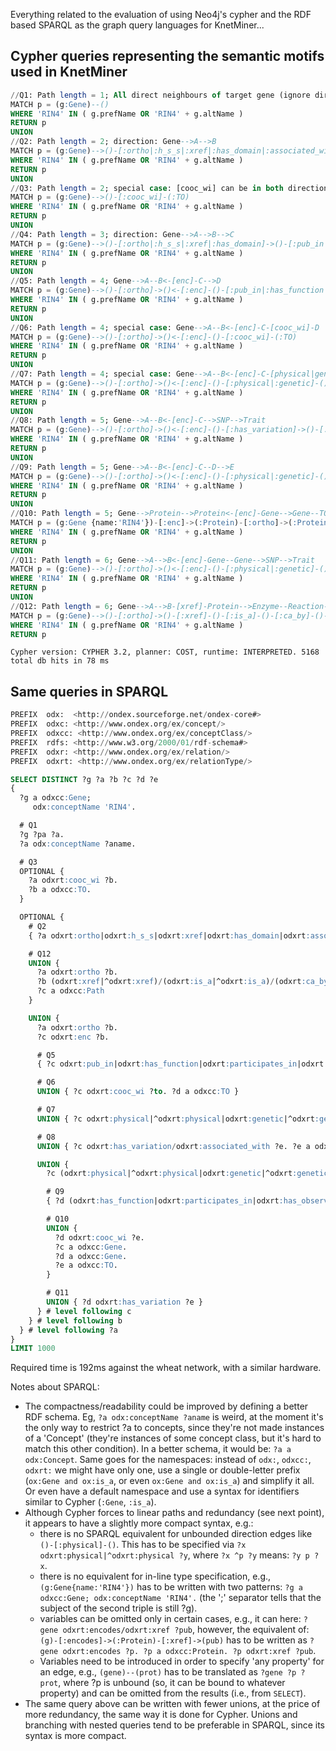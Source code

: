Everything related to the evaluation of using Neo4j's cypher and the RDF based SPARQL as the graph query languages for KnetMiner...

## Cypher queries representing the semantic motifs used in KnetMiner

```sql
//Q1: Path length = 1; All direct neighbours of target gene (ignore direction)
MATCH p = (g:Gene)--() 
WHERE 'RIN4' IN ( g.prefName OR 'RIN4' + g.altName )
RETURN p
UNION
//Q2: Path length = 2; direction: Gene-->A-->B
MATCH p = (g:Gene)-->()-[:ortho|:h_s_s|:xref|:has_domain|:associated_with|:pub_in|:has_function|:participates_in|:cat_c|:cooc_wi|:is_a]->()
WHERE 'RIN4' IN ( g.prefName OR 'RIN4' + g.altName )
RETURN p
UNION
//Q3: Path length = 2; special case: [cooc_wi] can be in both directions
MATCH p = (g:Gene)-->()-[:cooc_wi]-(:TO)
WHERE 'RIN4' IN ( g.prefName OR 'RIN4' + g.altName )
RETURN p
UNION
//Q4: Path length = 3; direction: Gene-->A-->B-->C
MATCH p = (g:Gene)-->()-[:ortho|:h_s_s|:xref|:has_domain]->()-[:pub_in|:has_function|:participates_in|:equ|:xref|:cat_c]->()
WHERE 'RIN4' IN ( g.prefName OR 'RIN4' + g.altName )
RETURN p
UNION
//Q5: Path length = 4; Gene-->A--B<-[enc]-C-->D
MATCH p = (g:Gene)-->()-[:ortho]->()<-[:enc]-()-[:pub_in|:has_function|:participates_in|:has_variation|:has_observ_pheno|:differentially_expressed]->()
WHERE 'RIN4' IN ( g.prefName OR 'RIN4' + g.altName )
RETURN p
UNION
//Q6: Path length = 4; special case: Gene-->A--B<-[enc]-C-[cooc_wi]-D 
MATCH p = (g:Gene)-->()-[:ortho]->()<-[:enc]-()-[:cooc_wi]-(:TO)
WHERE 'RIN4' IN ( g.prefName OR 'RIN4' + g.altName )
RETURN p
UNION
//Q7: Path length = 4; special case: Gene-->A--B<-[enc]-C-[physical|genetic]-D; merging Q6 and Q7 is twice as slow 
MATCH p = (g:Gene)-->()-[:ortho]->()<-[:enc]-()-[:physical|:genetic]-()
WHERE 'RIN4' IN ( g.prefName OR 'RIN4' + g.altName )
RETURN p
UNION
//Q8: Path length = 5; Gene-->A--B<-[enc]-C-->SNP-->Trait
MATCH p = (g:Gene)-->()-[:ortho]->()<-[:enc]-()-[:has_variation]->()-[:associated_with]->(:Trait)
WHERE 'RIN4' IN ( g.prefName OR 'RIN4' + g.altName )
RETURN p
UNION
//Q9: Path length = 5; Gene-->A--B<-[enc]-C--D-->E
MATCH p = (g:Gene)-->()-[:ortho]->()<-[:enc]-()-[:physical|:genetic]-()-[:has_function|:participates_in|:has_observ_pheno]->()
WHERE 'RIN4' IN ( g.prefName OR 'RIN4' + g.altName )
RETURN p
UNION
//Q10: Path length = 5; Gene-->Protein-->Protein<-[enc]-Gene-->Gene--TO
MATCH p = (g:Gene {name:'RIN4'})-[:enc]->(:Protein)-[:ortho]->(:Protein)<-[:enc]-(:Gene)-[:physical|:genetic]-(:Gene)-[:cooc_wi]-(:TO)
WHERE 'RIN4' IN ( g.prefName OR 'RIN4' + g.altName )
RETURN p
UNION
//Q11: Path length = 6; Gene-->A-->B<-[enc]-Gene--Gene-->SNP-->Trait
MATCH p = (g:Gene)-->()-[:ortho]->()<-[:enc]-()-[:physical|:genetic]-()-[:has_variation]->()-[:associated_with]->(:Trait)
WHERE 'RIN4' IN ( g.prefName OR 'RIN4' + g.altName )
RETURN p
UNION
//Q12: Path length = 6; Gene-->A-->B-[xref]-Protein-->Enzyme--Reaction-->Pathway
MATCH p = (g:Gene)-->()-[:ortho]->()-[:xref]-()-[:is_a]-()-[:ca_by]-()-[:part_of]->(:Path)
WHERE 'RIN4' IN ( g.prefName OR 'RIN4' + g.altName )
RETURN p
```

`Cypher version: CYPHER 3.2, planner: COST, runtime: INTERPRETED. 5168 total db hits in 78 ms`

## Same queries in SPARQL

```sql
PREFIX  odx:  <http://ondex.sourceforge.net/ondex-core#>
PREFIX  odxc: <http://www.ondex.org/ex/concept/>
PREFIX  odxcc: <http://www.ondex.org/ex/conceptClass/>
PREFIX  rdfs: <http://www.w3.org/2000/01/rdf-schema#>
PREFIX  odxr: <http://www.ondex.org/ex/relation/>
PREFIX  odxrt: <http://www.ondex.org/ex/relationType/>

SELECT DISTINCT ?g ?a ?b ?c ?d ?e
{
  ?g a odxcc:Gene;
     odx:conceptName 'RIN4'.

  # Q1
  ?g ?pa ?a.
  ?a odx:conceptName ?aname.

  # Q3
  OPTIONAL {
    ?a odxrt:cooc_wi ?b.
    ?b a odxcc:TO.
  }

  OPTIONAL {
    # Q2
    { ?a odxrt:ortho|odxrt:h_s_s|odxrt:xref|odxrt:has_domain|odxrt:associated_with|odxrt:pub_in|odxrt:has_function|odxrt:participates_in|odxrt:cat_c|odxrt:cooc_wi|odxrt:is_a ?b }

    # Q12
    UNION {
      ?a odxrt:ortho ?b.
      ?b (odxrt:xref|^odxrt:xref)/(odxrt:is_a|^odxrt:is_a)/(odxrt:ca_by|^odxrt:ca_by)/(odxrt:part_by|^odxrt:part_of) ?c.
      ?c a odxcc:Path
    }

    UNION {
      ?a odxrt:ortho ?b.
      ?c odxrt:enc ?b.

      # Q5
      { ?c odxrt:pub_in|odxrt:has_function|odxrt:participates_in|odxrt:has_variation|odxrt:has_observ_pheno|odxrt:differentially_expressed ?d. }

      # Q6
      UNION { ?c odxrt:cooc_wi ?to. ?d a odxcc:TO }

      # Q7
      UNION { ?c odxrt:physical|^odxrt:physical|odxrt:genetic|^odxrt:genetic ?d }

      # Q8
      UNION { ?c odxrt:has_variation/odxrt:associated_with ?e. ?e a odxcc:Trait }

      UNION {
        ?c (odxrt:physical|^odxrt:physical|odxrt:genetic|^odxrt:genetic) ?d

        # Q9
        { ?d (odxrt:has_function|odxrt:participates_in|odxrt:has_observ_pheno) ?e }

        # Q10
        UNION {
          ?d odxrt:cooc_wi ?e.
          ?c a odxcc:Gene.
          ?d a odxcc:Gene.
          ?e a odxcc:TO.
        }

        # Q11
        UNION { ?d odxrt:has_variation ?e }
      } # level following c
    } # level following b 
  } # level following ?a 
}
LIMIT 1000
```

Required time is 192ms against the wheat network, with a similar hardware. 

Notes about SPARQL:
  * The compactness/readability could be improved by defining a better RDF schema. Eg, `?a odx:conceptName ?aname` is weird, at the moment it's the only way to restrict ?a to concepts, since they're not made instances of a 'Concept' (they're instances of some concept class, but it's hard to match this other condition). In a better schema, it would be: `?a a odx:Concept`. Same goes for the namespaces: instead of `odx:`, `odxcc:`, `odxrt:` we might have only one, use a single or double-letter prefix (`ox:Gene and ox:is_a`, or even `ox:Gene and ox:is_a`) and simplify it all. Or even have a default namespace and use a syntax for identifiers similar to Cypher (`:Gene`, `:is_a`).
  * Although Cypher forces to linear paths and redundancy (see next point), it appears to have a slightly more compact syntax, e.g.: 
    * there is no SPARQL equivalent for unbounded direction edges like `()-[:physical]-()`. This has to be specified via `?x odxrt:physical|^odxrt:physical ?y`, where `?x ^p ?y` means: `?y p ?x`.
    * there is no equivalent for in-line type specification, e.g., `(g:Gene{name:'RIN4'})` has to be written with two patterns: `?g a odxcc:Gene; odx:conceptName 'RIN4'.` (the ';' separator tells that the subject of the second triple is still ?g).
    * variables can be omitted only in certain cases, e.g., it can here: `?gene odxrt:encodes/odxrt:xref ?pub`, however, the equivalent of: `(g)-[:encodes]->(:Protein)-[:xref]->(pub)` has to be written as `?gene odxrt:encodes ?p. ?p a odxcc:Protein. ?p odxrt:xref ?pub`.
    * Variables need to be introduced in order to specify 'any property' for an edge, e.g., `(gene)--(prot)` has to be translated as `?gene ?p ?prot`, where ?p is unbound (so, it can be bound to whatever property) and can be omitted from the results (i.e., from `SELECT`).
  * The same query above can be written with fewer unions, at the price of more redundancy, the same way it is done for Cypher. Unions and branching with nested queries tend to be preferable in SPARQL, since its syntax is more compact.
